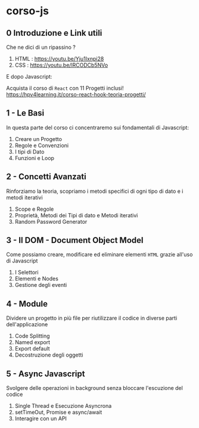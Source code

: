 # corso-js

## 0 Introduzione e Link utili

Che ne dici di un ripassino ?

1. HTML : https://youtu.be/Yju1Ixnpi28
2. CSS : https://youtu.be/lRCODCb5NVo

E dopo Javascript:

Acquista il corso di `React` con 11 Progetti inclusi!
https://hpv4learning.it/corso-react-hook-teoria-progetti/

## 1 - Le Basi

In questa parte del corso ci concentraremo sui fondamentali di Javascript:

1. Creare un Progetto
2. Regole e Convenzioni
3. I tipi di Dato
4. Funzioni e Loop

## 2 - Concetti Avanzati  

Rinforziamo la teoria, scopriamo i metodi specifici di ogni tipo di dato e i metodi iterativi

1. Scope e Regole
2. Proprietà, Metodi dei Tipi di dato e Metodi iterativi
3. Random Password Generator

## 3 - Il DOM - Document Object Model

Come possiamo creare, modificare ed eliminare elementi `HTML` grazie all'uso di Javascript  

1. I Selettori
2. Elementi e Nodes
3. Gestione degli eventi

## 4 - Module 

Dividere un progetto in più file per riutilizzare il codice in diverse parti dell'applicazione

1. Code Splitting
2. Named export
3. Export default
4. Decostruzione degli oggetti

## 5 - Async Javascript

Svolgere delle operazioni in background senza bloccare l'escuzione del codice

1. Single Thread e Esecuzione Asyncrona
2. setTimeOut, Promise e async/await
3. Interagire con un API
